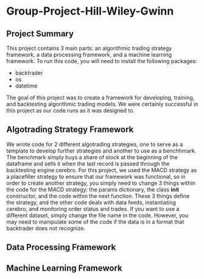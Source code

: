 # Group-Project-Hill-Wiley-Gwinn

## Project Summary

This project contains 3 main parts: an algorithmic trading strategy framework, a data processing framework, and a machine learning framework. To run this code, you will need to install the following packages:
- backtrader
- os
- datetime

The goal of this project was to create a framework for developing, training, and backtesting algorithmic trading models. We were certainly successful in this project as our code runs as it was designed to. 

## Algotrading Strategy Framework

We wrote code for 2 different algotrading strategies, one to serve as a template to develop further strategies and another to use as a benchhmark. The benchmark simply buys a share of stock at the beginning of the dataframe and sells it when the last record is passed through the backtesting engine cerebro. For this project, we used the MACD strategy as a placefiller strategy to ensure that our framework was functional, so in order to create another strategy, you simply need to change 3 things within the code for the MACD strategy: the params dictionary, the class __init__ constructor, and the code within the next function. These 3 things define the strategy, and the other code deals with data feeds, instantiating cerebro, and monitoring order status and trades. If you want to use a different dataset, simply change the file name in the code. However, you may need to manipulate some of the code if the data is in a format that backtrader does not recognize.

## Data Processing Framework



## Machine Learning Framework

